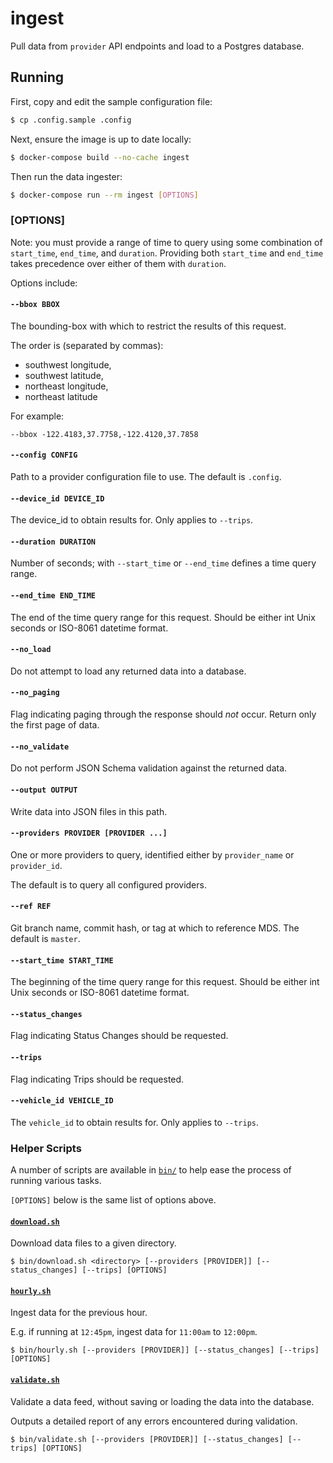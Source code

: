 # ingest

Pull data from `provider` API endpoints and load to a Postgres database.

## Running

First, copy and edit the sample configuration file:

```bash
$ cp .config.sample .config
```

Next, ensure the image is up to date locally:

```bash
$ docker-compose build --no-cache ingest
```

Then run the data ingester:

```bash
$ docker-compose run --rm ingest [OPTIONS]
```

### [OPTIONS]

Note: you must provide a range of time to query using some combination of `start_time`, `end_time`, and `duration`. Providing both `start_time` and `end_time` takes precedence over either of them with `duration`.

Options include:

#### `--bbox BBOX`

The bounding-box with which to restrict the results of this request.

The order is (separated by commas):
  - southwest longitude,
  - southwest latitude,
  - northeast longitude,
  - northeast latitude

For example:

```console
--bbox -122.4183,37.7758,-122.4120,37.7858
```

#### `--config CONFIG`

Path to a provider configuration file to use. The default is `.config`.

#### `--device_id DEVICE_ID`

The device_id to obtain results for. Only applies to `--trips`.

#### `--duration DURATION`

Number of seconds; with `--start_time` or `--end_time` defines a time query range.

#### `--end_time END_TIME`

The end of the time query range for this request. Should be either int Unix seconds or ISO-8061 datetime format.

#### `--no_load`

Do not attempt to load any returned data into a database.

#### `--no_paging`

Flag indicating paging through the response should *not* occur. Return only the first page of data.

#### `--no_validate`

Do not perform JSON Schema validation against the returned data.

#### `--output OUTPUT`

Write data into JSON files in this path.

#### `--providers PROVIDER [PROVIDER ...]`

One or more providers to query, identified either by `provider_name` or `provider_id`.

The default is to query all configured providers.

#### `--ref REF`

Git branch name, commit hash, or tag at which to reference MDS. The default is `master`.

#### `--start_time START_TIME`

The beginning of the time query range for this request. Should be either int Unix seconds or ISO-8061 datetime format.

#### `--status_changes`

Flag indicating Status Changes should be requested.

#### `--trips`

Flag indicating Trips should be requested.

#### `--vehicle_id VEHICLE_ID`

The `vehicle_id` to obtain results for. Only applies to `--trips`.

### Helper Scripts

A number of scripts are available in [`bin/`](bin/) to help ease the process of running various tasks.

`[OPTIONS]` below is the same list of options above.

#### [`download.sh`](bin/download.sh)

Download data files to a given directory.

```console
$ bin/download.sh <directory> [--providers [PROVIDER]] [--status_changes] [--trips] [OPTIONS]
```

#### [`hourly.sh`](bin/hourly.sh)

Ingest data for the previous hour.

E.g. if running at `12:45pm`, ingest data for `11:00am` to `12:00pm`.

```console
$ bin/hourly.sh [--providers [PROVIDER]] [--status_changes] [--trips] [OPTIONS]
```

#### [`validate.sh`](bin/validate.sh)

Validate a data feed, without saving or loading the data into the database.

Outputs a detailed report of any errors encountered during validation.

```console
$ bin/validate.sh [--providers [PROVIDER]] [--status_changes] [--trips] [OPTIONS]
```